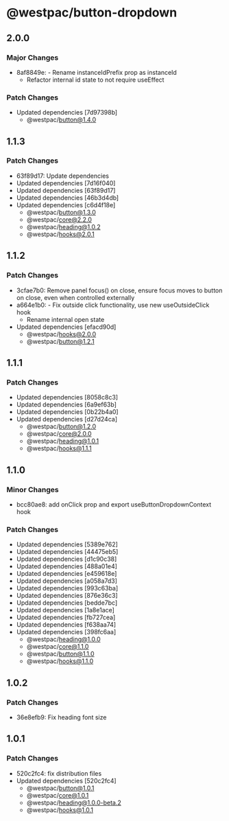 # @westpac/button-dropdown

## 2.0.0

### Major Changes

- 8af8849e: - Rename instanceIdPrefix prop as instanceId
  - Refactor internal id state to not require useEffect

### Patch Changes

- Updated dependencies [7d97398b]
  - @westpac/button@1.4.0

## 1.1.3

### Patch Changes

- 63f89d17: Update dependencies
- Updated dependencies [7d16f040]
- Updated dependencies [63f89d17]
- Updated dependencies [46b3d4db]
- Updated dependencies [c6d4f18e]
  - @westpac/button@1.3.0
  - @westpac/core@2.2.0
  - @westpac/heading@1.0.2
  - @westpac/hooks@2.0.1

## 1.1.2

### Patch Changes

- 3cfae7b0: Remove panel focus() on close, ensure focus moves to button on close, even when controlled externally
- a664e1b0: - Fix outside click functionality, use new useOutsideClick hook
  - Rename internal open state
- Updated dependencies [efacd90d]
  - @westpac/hooks@2.0.0
  - @westpac/button@1.2.1

## 1.1.1

### Patch Changes

- Updated dependencies [8058c8c3]
- Updated dependencies [6a9ef63b]
- Updated dependencies [0b22b4a0]
- Updated dependencies [d27d24ca]
  - @westpac/button@1.2.0
  - @westpac/core@2.0.0
  - @westpac/heading@1.0.1
  - @westpac/hooks@1.1.1

## 1.1.0

### Minor Changes

- bcc80ae8: add onClick prop and export useButtonDropdownContext hook

### Patch Changes

- Updated dependencies [5389e762]
- Updated dependencies [44475eb5]
- Updated dependencies [d1c90c38]
- Updated dependencies [488a01e4]
- Updated dependencies [e459618e]
- Updated dependencies [a058a7d3]
- Updated dependencies [993c63ba]
- Updated dependencies [876e36c3]
- Updated dependencies [bedde7bc]
- Updated dependencies [1a8e1ace]
- Updated dependencies [fb727cea]
- Updated dependencies [f638aa74]
- Updated dependencies [398fc6aa]
  - @westpac/heading@1.0.0
  - @westpac/core@1.1.0
  - @westpac/button@1.1.0
  - @westpac/hooks@1.1.0

## 1.0.2

### Patch Changes

- 36e8efb9: Fix heading font size

## 1.0.1

### Patch Changes

- 520c2fc4: fix distribution files
- Updated dependencies [520c2fc4]
  - @westpac/button@1.0.1
  - @westpac/core@1.0.1
  - @westpac/heading@1.0.0-beta.2
  - @westpac/hooks@1.0.1
